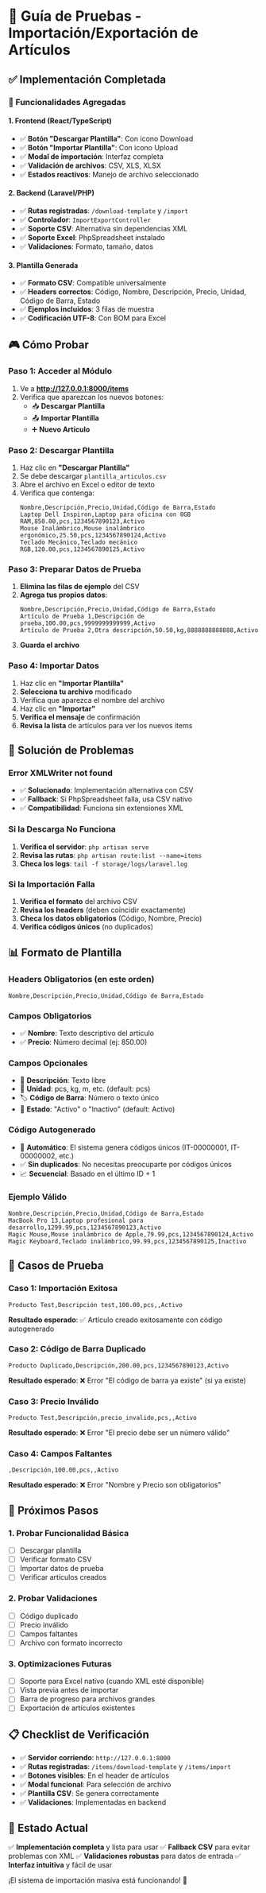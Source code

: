 # 🧪 Guía de Pruebas - Importación/Exportación de Artículos

## ✅ **Implementación Completada**

### **🎯 Funcionalidades Agregadas**

#### **1. Frontend (React/TypeScript)**
- ✅ **Botón "Descargar Plantilla"**: Con icono Download
- ✅ **Botón "Importar Plantilla"**: Con icono Upload  
- ✅ **Modal de importación**: Interfaz completa
- ✅ **Validación de archivos**: CSV, XLS, XLSX
- ✅ **Estados reactivos**: Manejo de archivo seleccionado

#### **2. Backend (Laravel/PHP)**
- ✅ **Rutas registradas**: `/download-template` y `/import`
- ✅ **Controlador**: `ImportExportController`
- ✅ **Soporte CSV**: Alternativa sin dependencias XML
- ✅ **Soporte Excel**: PhpSpreadsheet instalado
- ✅ **Validaciones**: Formato, tamaño, datos

#### **3. Plantilla Generada**
- ✅ **Formato CSV**: Compatible universalmente
- ✅ **Headers correctos**: Código, Nombre, Descripción, Precio, Unidad, Código de Barra, Estado
- ✅ **Ejemplos incluidos**: 3 filas de muestra
- ✅ **Codificación UTF-8**: Con BOM para Excel

## 🎮 **Cómo Probar**

### **Paso 1: Acceder al Módulo**
1. Ve a **http://127.0.0.1:8000/items**
2. Verifica que aparezcan los nuevos botones:
   - 📥 **Descargar Plantilla**
   - 📤 **Importar Plantilla**
   - ➕ **Nuevo Artículo**

### **Paso 2: Descargar Plantilla**
1. Haz clic en **"Descargar Plantilla"**
2. Se debe descargar `plantilla_articulos.csv`
3. Abre el archivo en Excel o editor de texto
4. Verifica que contenga:
   ```csv
   Nombre,Descripción,Precio,Unidad,Código de Barra,Estado
   Laptop Dell Inspiron,Laptop para oficina con 8GB RAM,850.00,pcs,1234567890123,Activo
   Mouse Inalámbrico,Mouse inalámbrico ergonómico,25.50,pcs,1234567890124,Activo
   Teclado Mecánico,Teclado mecánico RGB,120.00,pcs,1234567890125,Activo
   ```

### **Paso 3: Preparar Datos de Prueba**
1. **Elimina las filas de ejemplo** del CSV
2. **Agrega tus propios datos**:
   ```csv
   Nombre,Descripción,Precio,Unidad,Código de Barra,Estado
   Artículo de Prueba 1,Descripción de prueba,100.00,pcs,9999999999999,Activo
   Artículo de Prueba 2,Otra descripción,50.50,kg,8888888888888,Activo
   ```
3. **Guarda el archivo**

### **Paso 4: Importar Datos**
1. Haz clic en **"Importar Plantilla"**
2. **Selecciona tu archivo** modificado
3. Verifica que aparezca el nombre del archivo
4. Haz clic en **"Importar"**
5. **Verifica el mensaje** de confirmación
6. **Revisa la lista** de artículos para ver los nuevos items

## 🔧 **Solución de Problemas**

### **Error XMLWriter not found**
- ✅ **Solucionado**: Implementación alternativa con CSV
- ✅ **Fallback**: Si PhpSpreadsheet falla, usa CSV nativo
- ✅ **Compatibilidad**: Funciona sin extensiones XML

### **Si la Descarga No Funciona**
1. **Verifica el servidor**: `php artisan serve`
2. **Revisa las rutas**: `php artisan route:list --name=items`
3. **Checa los logs**: `tail -f storage/logs/laravel.log`

### **Si la Importación Falla**
1. **Verifica el formato** del archivo CSV
2. **Revisa los headers** (deben coincidir exactamente)
3. **Checa los datos obligatorios** (Código, Nombre, Precio)
4. **Verifica códigos únicos** (no duplicados)

## 📊 **Formato de Plantilla**

### **Headers Obligatorios (en este orden)**
```csv
Nombre,Descripción,Precio,Unidad,Código de Barra,Estado
```

### **Campos Obligatorios**
- ✅ **Nombre**: Texto descriptivo del artículo
- ✅ **Precio**: Número decimal (ej: 850.00)

### **Campos Opcionales**
- 📝 **Descripción**: Texto libre
- 📏 **Unidad**: pcs, kg, m, etc. (default: pcs)
- 🏷️ **Código de Barra**: Número o texto único
- 🔘 **Estado**: "Activo" o "Inactivo" (default: Activo)

### **Código Autogenerado**
- 🤖 **Automático**: El sistema genera códigos únicos (IT-00000001, IT-00000002, etc.)
- ✅ **Sin duplicados**: No necesitas preocuparte por códigos únicos
- 📈 **Secuencial**: Basado en el último ID + 1

### **Ejemplo Válido**
```csv
Nombre,Descripción,Precio,Unidad,Código de Barra,Estado
MacBook Pro 13,Laptop profesional para desarrollo,1299.99,pcs,1234567890123,Activo
Magic Mouse,Mouse inalámbrico de Apple,79.99,pcs,1234567890124,Activo
Magic Keyboard,Teclado inalámbrico,99.99,pcs,1234567890125,Inactivo
```

## 🎯 **Casos de Prueba**

### **Caso 1: Importación Exitosa**
```csv
Producto Test,Descripción test,100.00,pcs,,Activo
```
**Resultado esperado**: ✅ Artículo creado exitosamente con código autogenerado

### **Caso 2: Código de Barra Duplicado**
```csv
Producto Duplicado,Descripción,200.00,pcs,1234567890123,Activo
```
**Resultado esperado**: ❌ Error "El código de barra ya existe" (si ya existe)

### **Caso 3: Precio Inválido**
```csv
Producto Test,Descripción,precio_invalido,pcs,,Activo
```
**Resultado esperado**: ❌ Error "El precio debe ser un número válido"

### **Caso 4: Campos Faltantes**
```csv
,Descripción,100.00,pcs,,Activo
```
**Resultado esperado**: ❌ Error "Nombre y Precio son obligatorios"

## 🚀 **Próximos Pasos**

### **1. Probar Funcionalidad Básica**
- [ ] Descargar plantilla
- [ ] Verificar formato CSV
- [ ] Importar datos de prueba
- [ ] Verificar artículos creados

### **2. Probar Validaciones**
- [ ] Código duplicado
- [ ] Precio inválido
- [ ] Campos faltantes
- [ ] Archivo con formato incorrecto

### **3. Optimizaciones Futuras**
- [ ] Soporte para Excel nativo (cuando XML esté disponible)
- [ ] Vista previa antes de importar
- [ ] Barra de progreso para archivos grandes
- [ ] Exportación de artículos existentes

## 📋 **Checklist de Verificación**

- ✅ **Servidor corriendo**: `http://127.0.0.1:8000`
- ✅ **Rutas registradas**: `/items/download-template` y `/items/import`
- ✅ **Botones visibles**: En el header de artículos
- ✅ **Modal funcional**: Para selección de archivo
- ✅ **Plantilla CSV**: Se genera correctamente
- ✅ **Validaciones**: Implementadas en backend

## 🎉 **Estado Actual**

✅ **Implementación completa** y lista para usar
✅ **Fallback CSV** para evitar problemas con XML
✅ **Validaciones robustas** para datos de entrada
✅ **Interfaz intuitiva** y fácil de usar

¡El sistema de importación masiva está funcionando! 🚀
